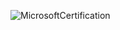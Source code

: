 ![MicrosoftCertification](https://www.dropbox.com/scl/fi/5wxec3yflvguc8boinsve/Foundational-C-Developer-Certification.jpeg?rlkey=as8xmkplb352hogrez177l3yh&dl=0)
